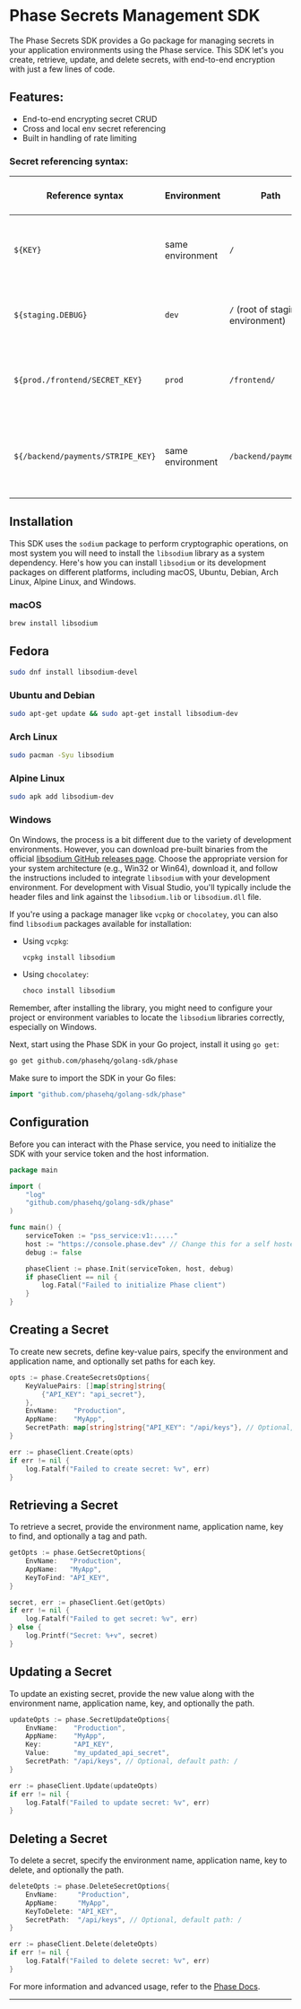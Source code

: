 # Phase Secrets Management SDK

The Phase Secrets SDK provides a Go package for managing secrets in your application environments using the Phase service. This SDK let's you create, retrieve, update, and delete secrets, with end-to-end encryption with just a few lines of code.

## Features:

- End-to-end encrypting secret CRUD
- Cross and local env secret referencing
- Built in handling of rate limiting

### Secret referencing syntax:

| Reference syntax                  | Environment      | Path                              | Secret Key Being Referenced | Description                                                        |
| --------------------------------- | ---------------- | --------------------------------- | --------------------------- | ------------------------------------------------------------------ |
| `${KEY}`                          | same environment | `/`                               | KEY                         | Local reference in the same environment and path root (/).         |
| `${staging.DEBUG}`                | `dev`            | `/` (root of staging environment) | DEBUG                       | Cross-environment reference to a secret at the root (/).           |
| `${prod./frontend/SECRET_KEY}`    | `prod`           | `/frontend/`                      | SECRET_KEY                  | Cross-environment reference to a secret in a specific path.        |
| `${/backend/payments/STRIPE_KEY}` | same environment | `/backend/payments/`              | STRIPE_KEY                  | Local reference with a specified path within the same environment. |

## Installation

This SDK uses the `sodium` package to perform cryptographic operations, on most system you will need to install the `libsodium` library as a system dependency. Here's how you can install `libsodium` or its development packages on different platforms, including macOS, Ubuntu, Debian, Arch Linux, Alpine Linux, and Windows.

### macOS

```sh
brew install libsodium
```

## Fedora

```sh
sudo dnf install libsodium-devel
```

### Ubuntu and Debian

```sh
sudo apt-get update && sudo apt-get install libsodium-dev
```

### Arch Linux

```sh
sudo pacman -Syu libsodium
```

### Alpine Linux

```sh
sudo apk add libsodium-dev
```

### Windows

On Windows, the process is a bit different due to the variety of development environments. However, you can download pre-built binaries from the official [libsodium GitHub releases page](https://github.com/jedisct1/libsodium/releases). Choose the appropriate version for your system architecture (e.g., Win32 or Win64), download it, and follow the instructions included to integrate `libsodium` with your development environment. For development with Visual Studio, you'll typically include the header files and link against the `libsodium.lib` or `libsodium.dll` file.

If you're using a package manager like `vcpkg` or `chocolatey`, you can also find `libsodium` packages available for installation:

- Using `vcpkg`:
  ```sh
  vcpkg install libsodium
  ```
- Using `chocolatey`:
  ```sh
  choco install libsodium
  ```

Remember, after installing the library, you might need to configure your project or environment variables to locate the `libsodium` libraries correctly, especially on Windows.

Next, start using the Phase SDK in your Go project, install it using `go get`:

```bash
go get github.com/phasehq/golang-sdk/phase
```

Make sure to import the SDK in your Go files:

```go
import "github.com/phasehq/golang-sdk/phase"
```

## Configuration

Before you can interact with the Phase service, you need to initialize the SDK with your service token and the host information.

```go
package main

import (
    "log"
    "github.com/phasehq/golang-sdk/phase"
)

func main() {
    serviceToken := "pss_service:v1:....."
    host := "https://console.phase.dev" // Change this for a self hosted instance of Phase
    debug := false

    phaseClient := phase.Init(serviceToken, host, debug)
    if phaseClient == nil {
        log.Fatal("Failed to initialize Phase client")
    }
}
```

## Creating a Secret

To create new secrets, define key-value pairs, specify the environment and application name, and optionally set paths for each key.

```go
opts := phase.CreateSecretsOptions{
    KeyValuePairs: []map[string]string{
        {"API_KEY": "api_secret"},
    },
    EnvName:    "Production",
    AppName:    "MyApp",
    SecretPath: map[string]string{"API_KEY": "/api/keys"}, // Optional, default path: /
}

err := phaseClient.Create(opts)
if err != nil {
    log.Fatalf("Failed to create secret: %v", err)
}
```

## Retrieving a Secret

To retrieve a secret, provide the environment name, application name, key to find, and optionally a tag and path.

```go
getOpts := phase.GetSecretOptions{
    EnvName:   "Production",
    AppName:   "MyApp",
    KeyToFind: "API_KEY",
}

secret, err := phaseClient.Get(getOpts)
if err != nil {
    log.Fatalf("Failed to get secret: %v", err)
} else {
    log.Printf("Secret: %+v", secret)
}
```

## Updating a Secret

To update an existing secret, provide the new value along with the environment name, application name, key, and optionally the path.

```go
updateOpts := phase.SecretUpdateOptions{
    EnvName:    "Production",
    AppName:    "MyApp",
    Key:        "API_KEY",
    Value:      "my_updated_api_secret",
    SecretPath: "/api/keys", // Optional, default path: /
}

err := phaseClient.Update(updateOpts)
if err != nil {
    log.Fatalf("Failed to update secret: %v", err)
}
```

## Deleting a Secret

To delete a secret, specify the environment name, application name, key to delete, and optionally the path.

```go
deleteOpts := phase.DeleteSecretOptions{
    EnvName:     "Production",
    AppName:     "MyApp",
    KeyToDelete: "API_KEY",
    SecretPath:  "/api/keys", // Optional, default path: /
}

err := phaseClient.Delete(deleteOpts)
if err != nil {
    log.Fatalf("Failed to delete secret: %v", err)
}
```

For more information and advanced usage, refer to the [Phase Docs](https://docs.phase.dev/sdks/go).

---
